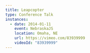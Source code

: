 ```yaml
---
title: Leapcopter
type: Conference Talk
instances:
  - date: 2014-01-11
    event: NebraskaJS
    location: Omaha, NE
    url: https://vimeo.com/83939999
    videoId: "83939999"
---
```


